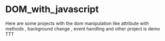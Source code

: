 # DOM_with_javascript

Here are some projects with the dom manipulation
like attribute with methods , background change , event handling and other project is demo TTT
